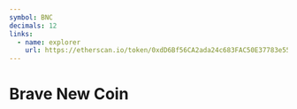 ```yaml
---
symbol: BNC
decimals: 12
links:
  - name: explorer
    url: https://etherscan.io/token/0xdD6Bf56CA2ada24c683FAC50E37783e55B57AF9F
---
```


# Brave New Coin
